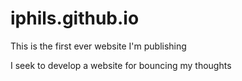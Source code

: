 # iphils.github.io

This is the first ever website I'm publishing


I seek to develop a website for bouncing my thoughts